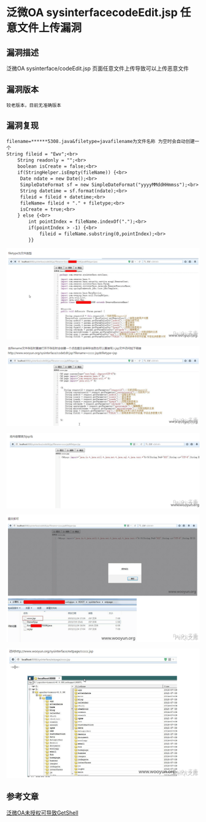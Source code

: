# 

# 泛微OA sysinterfacecodeEdit.jsp 任意文件上传漏洞

## 漏洞描述

泛微OA sysinterface/codeEdit.jsp 页面任意文件上传导致可以上传恶意文件

## 漏洞版本

```
较老版本，目前无准确版本
```

## 漏洞复现

```
filename=******5308.java&filetype=javafilename为文件名称 为空时会自动创建一个
String fileid = "Ewv";<br>
    String readonly = "";<br>
    boolean isCreate = false;<br>
    if(StringHelper.isEmpty(fileName)) {<br>
     Date ndate = new Date();<br>
     SimpleDateFormat sf = new SimpleDateFormat("yyyyMMddHHmmss");<br>
     String datetime = sf.format(ndate);<br>
     fileid = fileid + datetime;<br>
     fileName= fileid + "." + filetype;<br>
     isCreate = true;<br>
    } else {<br>
        int pointIndex = fileName.indexOf(".");<br>
        if(pointIndex > -1) {<br>
            fileid = fileName.substring(0,pointIndex);<br>
        }}
```

![1](./images/202202091045304.png)

![2](./images/202202091045317.png)

![3](./images/202202091045310.png)

![4](./images/202202091045312.png)

![5](./images/202202091045316.png)



## 参考文章

[泛微OA未授权可导致GetShell](https://www.uedbox.com/post/15730/)


